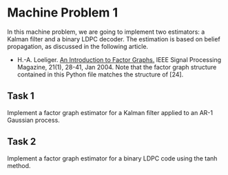 # Machine Problem 1

In this machine problem, we are going to implement two estimators: a Kalman filter and a binary LDPC decoder.
The estimation is based on belief propagation, as discussed in the following article.
 * H.-A. Loeliger. [An Introduction to Factor Graphs.](https://dx.doi.org/10.1109/MSP.2004.1267047) IEEE Signal Processing Magazine, 21(1), 28-41, Jan 2004.
Note that the factor graph structure contained in this Python file matches the structure of [24].

## Task 1

Implement a factor graph estimator for a Kalman filter applied to an AR-1 Gaussian process.

## Task 2

Implement a factor graph estimator for a binary LDPC code using the tanh method.
